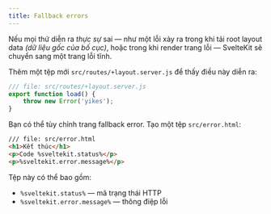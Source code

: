 ```yaml
---
title: Fallback errors
---
```


Nếu mọi thứ diễn ra _thực sự_ sai — như một lỗi xảy ra trong khi tải root layout data _(dữ liệu gốc của bố cục)_, hoặc trong khi render trang lỗi — SvelteKit sẽ chuyển sang một trang lỗi tĩnh.

Thêm một tệp mới `src/routes/+layout.server.js` để thấy điều này diễn ra:

```js
/// file: src/routes/+layout.server.js
export function load() {
	throw new Error('yikes');
}
```

Bạn có thể tùy chỉnh trang fallback error. Tạo một tệp `src/error.html`:

```html
/// file: src/error.html
<h1>Kết thúc</h1>
<p>Code %sveltekit.status%</p>
<p>%sveltekit.error.message%</p>
```

Tệp này có thể bao gồm:

- `%sveltekit.status%` — mã trạng thái HTTP
- `%sveltekit.error.message%` — thông điệp lỗi
